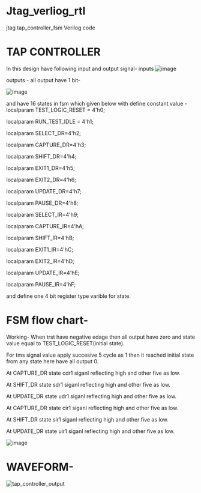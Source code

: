# Jtag_verliog_rtl
 jtag tap_controller_fsm Verilog code
 # TAP CONTROLLER
 In this design have following input and output signal- 
 inputs
![image](https://user-images.githubusercontent.com/72481400/185790466-936d833d-bb45-4848-a574-0bbe372eb143.png)

outputs - all output have 1 bit-

![image](https://user-images.githubusercontent.com/72481400/185790624-f0471341-f1d5-4cb9-b0ff-605d1d55034f.png)

and have 16 states in fsm which given below with define constant value - 
localparam TEST_LOGIC_RESET = 4'h0; 

localparam RUN_TEST_IDLE = 4'h1;

localparam SELECT_DR=4'h2;

 localparam CAPTURE_DR=4'h3;
 
 localparam SHIFT_DR=4'h4;
 
localparam  EXIT1_DR=4'h5;

 localparam EXIT2_DR=4'h6;
 
localparam  UPDATE_DR=4'h7;

localparam PAUSE_DR=4'h8;

localparam  SELECT_IR=4'h9;

localparam  CAPTURE_IR=4'hA;

localparam  SHIFT_IR=4'hB; 

 localparam EXIT1_IR=4'hC;
 
localparam  EXIT2_IR=4'hD;

 localparam UPDATE_IR=4'hE; 
 
localparam  PAUSE_IR=4'hF;

and define one 4 bit register type varible for state.

# FSM flow chart- 
Working- 
 When trst have negative edage then all output have zero and state value equal to TEST_LOGIC_RESET(initial state).

For tms signal value apply succesive 5 cycle as 1 then it reached initial state from any state here have all output 0.

At CAPTURE_DR state cdr1 siganl reflecting high and other five as low.

At SHIFT_DR state sdr1 siganl reflecting high and other five as low.

At UPDATE_DR state udr1 siganl reflecting high and other five as low.

At CAPTURE_DR state cir1 siganl reflecting high and other five as low.

At SHIFT_DR state sir1 siganl reflecting high and other five as low.

At UPDATE_DR state uir1 siganl reflecting high and other five as low.

![image](https://user-images.githubusercontent.com/72481400/185790272-d5d10c38-6f98-4b9f-a77f-cfd67a2de2b9.png)

# WAVEFORM-

![tap_controller_output](https://user-images.githubusercontent.com/72481400/185790363-2623fee2-4d19-456d-9cae-8a9a474fb9b5.JPG)
